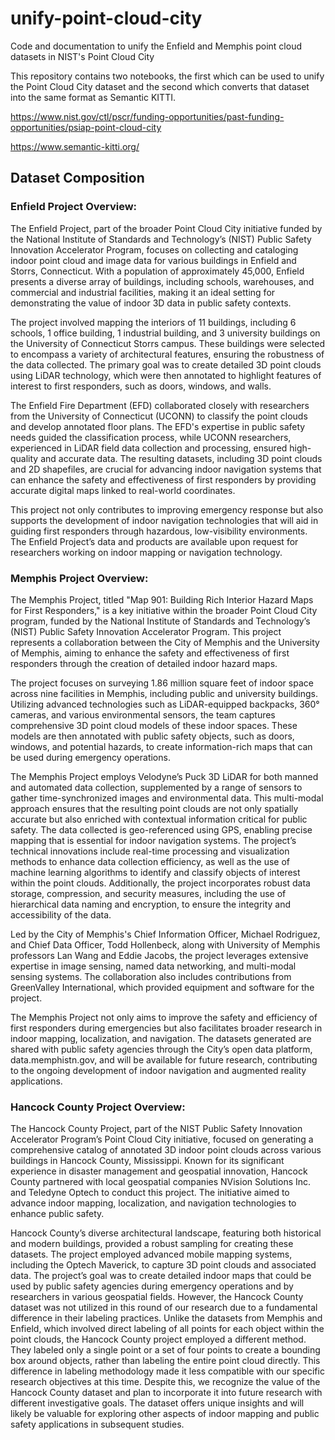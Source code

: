 # unify-point-cloud-city
Code and documentation to unify the Enfield and Memphis point cloud datasets in NIST's Point Cloud City

This repository contains two notebooks, the first which can be used to unify the Point Cloud City dataset and the second which converts that dataset into the same format as Semantic KITTI.

https://www.nist.gov/ctl/pscr/funding-opportunities/past-funding-opportunities/psiap-point-cloud-city

https://www.semantic-kitti.org/


## Dataset Composition

### Enfield Project Overview:
The Enfield Project, part of the broader Point Cloud City initiative funded by the National Institute of Standards and Technology’s (NIST) Public Safety Innovation Accelerator Program, focuses on collecting and cataloging indoor point cloud and image data for various buildings in Enfield and Storrs, Connecticut. With a population of approximately 45,000, Enfield presents a diverse array of buildings, including schools, warehouses, and commercial and industrial facilities, making it an ideal setting for demonstrating the value of indoor 3D data in public safety contexts.

The project involved mapping the interiors of 11 buildings, including 6 schools, 1 office building, 1 industrial building, and 3 university buildings on the University of Connecticut Storrs campus. These buildings were selected to encompass a variety of architectural features, ensuring the robustness of the data collected. The primary goal was to create detailed 3D point clouds using LiDAR technology, which were then annotated to highlight features of interest to first responders, such as doors, windows, and walls.

The Enfield Fire Department (EFD) collaborated closely with researchers from the University of Connecticut (UCONN) to classify the point clouds and develop annotated floor plans. The EFD's expertise in public safety needs guided the classification process, while UCONN researchers, experienced in LiDAR field data collection and processing, ensured high-quality and accurate data. The resulting datasets, including 3D point clouds and 2D shapefiles, are crucial for advancing indoor navigation systems that can enhance the safety and effectiveness of first responders by providing accurate digital maps linked to real-world coordinates.

This project not only contributes to improving emergency response but also supports the development of indoor navigation technologies that will aid in guiding first responders through hazardous, low-visibility environments. The Enfield Project’s data and products are available upon request for researchers working on indoor mapping or navigation technology.



### Memphis Project Overview:
The Memphis Project, titled "Map 901: Building Rich Interior Hazard Maps for First Responders," is a key initiative within the broader Point Cloud City program, funded by the National Institute of Standards and Technology’s (NIST) Public Safety Innovation Accelerator Program. This project represents a collaboration between the City of Memphis and the University of Memphis, aiming to enhance the safety and effectiveness of first responders through the creation of detailed indoor hazard maps.

The project focuses on surveying 1.86 million square feet of indoor space across nine facilities in Memphis, including public and university buildings. Utilizing advanced technologies such as LiDAR-equipped backpacks, 360° cameras, and various environmental sensors, the team captures comprehensive 3D point cloud models of these indoor spaces. These models are then annotated with public safety objects, such as doors, windows, and potential hazards, to create information-rich maps that can be used during emergency operations.

The Memphis Project employs Velodyne’s Puck 3D LiDAR for both manned and automated data collection, supplemented by a range of sensors to gather time-synchronized images and environmental data. This multi-modal approach ensures that the resulting point clouds are not only spatially accurate but also enriched with contextual information critical for public safety. The data collected is geo-referenced using GPS, enabling precise mapping that is essential for indoor navigation systems.
The project’s technical innovations include real-time processing and visualization methods to enhance data collection efficiency, as well as the use of machine learning algorithms to identify and classify objects of interest within the point clouds. Additionally, the project incorporates robust data storage, compression, and security measures, including the use of hierarchical data naming and encryption, to ensure the integrity and accessibility of the data.

Led by the City of Memphis's Chief Information Officer, Michael Rodriguez, and Chief Data Officer, Todd Hollenbeck, along with University of Memphis professors Lan Wang and Eddie Jacobs, the project leverages extensive expertise in image sensing, named data networking, and multi-modal sensing systems. The collaboration also includes contributions from GreenValley International, which provided equipment and software for the project.

The Memphis Project not only aims to improve the safety and efficiency of first responders during emergencies but also facilitates broader research in indoor mapping, localization, and navigation. The datasets generated are shared with public safety agencies through the City’s open data platform, data.memphistn.gov, and will be available for future research, contributing to the ongoing development of indoor navigation and augmented reality applications.



### Hancock County Project Overview:
The Hancock County Project, part of the NIST Public Safety Innovation Accelerator Program’s Point Cloud City initiative, focused on generating a comprehensive catalog of annotated 3D indoor point clouds across various buildings in Hancock County, Mississippi. Known for its significant experience in disaster management and geospatial innovation, Hancock County partnered with local geospatial companies NVision Solutions Inc. and Teledyne Optech to conduct this project. The initiative aimed to advance indoor mapping, localization, and navigation technologies to enhance public safety.

Hancock County’s diverse architectural landscape, featuring both historical and modern buildings, provided a robust sampling for creating these datasets. The project employed advanced mobile mapping systems, including the Optech Maverick, to capture 3D point clouds and associated data. The project’s goal was to create detailed indoor maps that could be used by public safety agencies during emergency operations and by researchers in various geospatial fields.
However, the Hancock County dataset was not utilized in this round of our research due to a fundamental difference in their labeling practices. Unlike the datasets from Memphis and Enfield, which involved direct labeling of all points for each object within the point clouds, the Hancock County project employed a different method. They labeled only a single point or a set of four points to create a bounding box around objects, rather than labeling the entire point cloud directly. This difference in labeling methodology made it less compatible with our specific research objectives at this time.
Despite this, we recognize the value of the Hancock County dataset and plan to incorporate it into future research with different investigative goals. The dataset offers unique insights and will likely be valuable for exploring other aspects of indoor mapping and public safety applications in subsequent studies.
